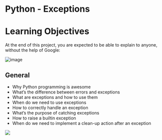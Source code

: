 # Python - Exceptions

# Learning Objectives
At the end of this project, you are expected to be able to explain to anyone, without the help of Google:

![image](https://github.com/Joseph-Chukwudiegwu/alx-higher_level_programming/assets/117829502/d6994ea5-6c68-412d-a81b-6b1465ab65e3)


## General
- Why Python programming is awesome
- What’s the difference between errors and exceptions
- What are exceptions and how to use them
- When do we need to use exceptions
- How to correctly handle an exception
- What’s the purpose of catching exceptions
- How to raise a builtin exception
- When do we need to implement a clean-up action after an exception

![](https://files.realpython.com/media/try_except_else_finally.a7fac6c36c55.png)
